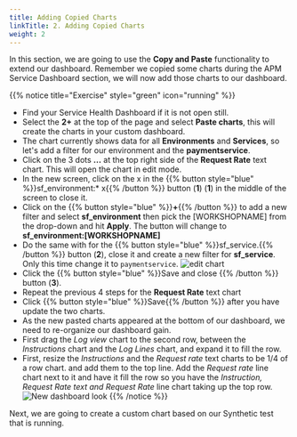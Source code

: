 ```yaml
---
title: Adding Copied Charts
linkTitle: 2. Adding Copied Charts
weight: 2
---
```


In this section, we are going to use the **Copy and Paste** functionality to extend our dashboard. Remember we copied some charts during the APM Service Dashboard section, we will now add those charts to our dashboard.

{{% notice title="Exercise" style="green" icon="running" %}}

* Find your Service Health Dashboard if it is not open still.
* Select the **2+** at the top of the page and select **Paste charts**, this will create the charts in your custom dashboard.
* The chart currently shows data for all **Environments** and **Services**, so let's add a filter for our environment and the **paymentservice**.
* Click on the 3 dots **...** at the top right side of the **Request Rate** text chart. This will open the chart in edit mode.
* In the new screen, click on the x in the {{% button style="blue" %}}sf_environment:* x{{% /button %}} button (**1**) (**1**) in the middle of the screen to close it.
* Click on the {{% button style="blue" %}}**+**{{% /button %}}  to add a new filter and select **sf_environment** then pick the [WORKSHOPNAME] from the drop-down and hit **Apply**. The button will change to **sf_environment:[WORKSHOPNAME]**
* Do the same with for the {{% button style="blue" %}}sf_service.{{% /button %}} button (**2**), close it and create a new filter for **sf_service**. Only this time change it to `paymentservice`.
  ![edit chart](../images/edit-chart.png)
* Click the {{% button style="blue" %}}Save and close {{% /button %}} button (**3**).
* Repeat the previous 4 steps for the **Request Rate** text chart
* Click {{% button style="blue" %}}Save{{% /button %}} after you  have update the two charts.
* As the new pasted charts appeared at the bottom of our dashboard, we need to re-organize our dashboard gain.
* First drag the *Log view* chart to the second row, between the *Instructions* chart and the *Log Lines* chart, and expand it to fill the row.
* First, resize the *Instructions* and the *Request rate* text charts to be 1/4 of a row chart. and add them to the top line. Add the  *Request rate* line chart next to it and have it fill the row so you have the *Instruction, Request Rate text and Request Rate* line chart taking up the top row.
  ![New dashboard look](../images/copyandpastedcharts.png)
{{% /notice %}}

Next, we are going to create a custom chart based on our Synthetic test that is running.

